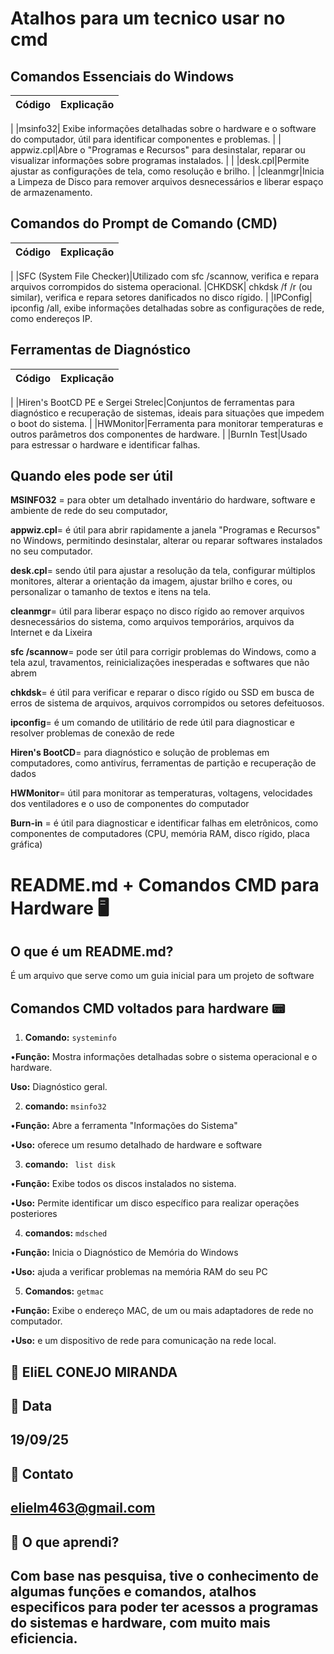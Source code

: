 # Atalhos para um tecnico usar no cmd 

## Comandos Essenciais do Windows

| Código | Explicação |
| -------|----------- |
| 
|msinfo32| Exibe informações detalhadas sobre o hardware e o software do computador, útil para identificar componentes e problemas.
|                      |
appwiz.cpl|Abre o "Programas e Recursos" para desinstalar, reparar ou visualizar informações sobre programas instalados.
|                      |
|desk.cpl|Permite ajustar as configurações de tela, como resolução e brilho.
|
|cleanmgr|Inicia a Limpeza de Disco para remover arquivos desnecessários e liberar espaço de armazenamento.

## Comandos do Prompt de Comando (CMD)

| Código | Explicação |
|--------|------------|
|
|SFC (System File Checker)|Utilizado com sfc /scannow, verifica e repara arquivos corrompidos do sistema operacional.
|CHKDSK| chkdsk /f /r (ou similar), verifica e repara setores danificados no disco rígido.
|
|IPConfig| ipconfig /all, exibe informações detalhadas sobre as configurações de rede, como endereços IP.

## Ferramentas de Diagnóstico

|Código| Explicação |
|------|------------|
|
|Hiren's BootCD PE e Sergei Strelec|Conjuntos de ferramentas para diagnóstico e recuperação de sistemas, ideais para situações que impedem o boot do sistema. 
|
|HWMonitor|Ferramenta para monitorar temperaturas e outros parâmetros dos componentes de hardware. 
|
|BurnIn Test|Usado para estressar o hardware e identificar falhas. 

## Quando eles pode ser útil

**MSINFO32** =  para obter um detalhado inventário do hardware, software e ambiente de rede do seu computador,

 **appwiz.cpl**= é útil para abrir rapidamente a janela "Programas e Recursos" no Windows, permitindo desinstalar, alterar ou reparar softwares instalados no seu computador.

  **desk.cpl**= sendo útil para ajustar a resolução da tela, configurar múltiplos monitores, alterar a orientação da imagem, ajustar brilho e cores, ou personalizar o tamanho de textos e itens na tela.

   **cleanmgr**= útil para liberar espaço no disco rígido ao remover arquivos desnecessários do sistema, como arquivos temporários, arquivos da Internet e da Lixeira

   **sfc /scannow**= pode ser útil para corrigir problemas do Windows, como a tela azul, travamentos, reinicializações inesperadas e softwares que não abrem

**chkdsk**= é útil para verificar e reparar o disco rígido ou SSD em busca de erros de sistema de arquivos, arquivos corrompidos ou setores defeituosos.

**ipconfig**= é um comando de utilitário de rede útil para diagnosticar e resolver problemas de conexão de rede

**Hiren's BootCD**= para diagnóstico e solução de problemas em computadores, como antivírus, ferramentas de partição e recuperação de dados

**HWMonitor**= útil para monitorar as temperaturas, voltagens, velocidades dos ventiladores e o uso de componentes do computador

 **Burn-in** = é útil para diagnosticar e identificar falhas em eletrônicos, como componentes de computadores (CPU, memória RAM, disco rígido, placa gráfica)



#  README.md + Comandos CMD para Hardware 🖥️

##  O que é um README.md?
É um arquivo que serve como um guia inicial para um projeto de software



##  Comandos CMD voltados para hardware 📟

1. **Comando:** `systeminfo`
 
•**Função:** Mostra informações detalhadas sobre o sistema operacional e o hardware.

**Uso:** Diagnóstico geral.


2. **comando:** `msinfo32`
 
•**Função:** Abre a ferramenta "Informações do Sistema"
   
•**Uso:** oferece um resumo detalhado de hardware e software


3. **comando:** ` list disk`

•**Função:** Exibe todos os discos instalados no sistema.  

•**Uso:** Permite identificar um disco específico para realizar operações posteriores


4. **comandos:** `mdsched`

•**Função:**  Inicia o Diagnóstico de Memória do Windows

•**Uso:**  ajuda a verificar problemas na memória RAM do seu PC


5. **Comandos:** `getmac`

•**Função:** Exibe o endereço MAC, de um ou mais adaptadores de rede no computador.

•**Uso:** e um dispositivo de rede para comunicação na rede local.





## 👤 EliEL CONEJO MIRANDA


## 📅 Data
## 19/09/25

## 📧 Contato
## elielm463@gmail.com

## 🧠 O que aprendi?
## Com base nas pesquisa, tive o conhecimento de algumas funções e comandos, atalhos especificos para poder ter acessos a programas do sistemas e hardware, com muito mais eficiencia. 
